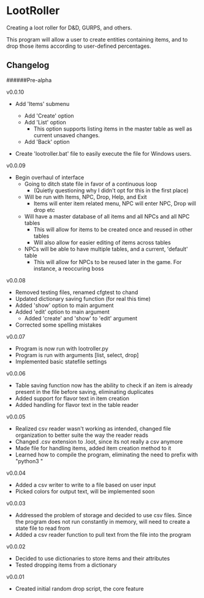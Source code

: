 # LootRoller
Creating a loot roller for D&amp;D, GURPS, and others.

This program will allow a user to create entities containing items, and to drop those items according to user-defined 
percentages.

## Changelog

######Pre-alpha

v0.0.10
- Add 'Items' submenu
  - Add 'Create' option
  - Add 'List' option
    - This option supports listing items in the master table as well as current unsaved changes.
  - Add 'Back' option

- Create 'lootroller.bat' file to easily execute the file for Windows users.

v0.0.09
- Begin overhaul of interface
  - Going to ditch state file in favor of a continuous loop
    - (Quietly questioning why I didn't opt for this in the first place)
  - Will be run with Items, NPC, Drop, Help, and Exit
    - Items will enter item related menu, NPC will enter NPC, Drop will drop etc
  - Will have a master database of all items and all NPCs and all NPC tables
    - This will allow for items to be created once and reused in other tables
    - Will also allow for easier editing of items across tables
  - NPCs will be able to have multiple tables, and a current, 'default' table
    - This will allow for NPCs to be reused later in the game. For instance, a reoccuring boss

v0.0.08
- Removed testing files, renamed cfgtest to chand
- Updated dictionary saving function (for real this time)
- Added 'show' option to main argument
- Added 'edit' option to main argument
  - Added 'create' and 'show' to 'edit' argument
- Corrected some spelling mistakes

v0.0.07
- Program is now run with lootroller.py
- Program is run with arguments [list, select, drop]
- Implemented basic statefile settings

v0.0.06
- Table saving function now has the ability to check if an item is already present in the file before saving, eliminating duplicates
- Added support for flavor text in item creation
- Added handling for flavor text in the table reader

v0.0.05
- Realized csv reader wasn't working as intended, changed file organization to better suite the way the reader reads
- Changed .csv extension to .loot, since its not really a csv anymore
- Made file for handling items, added item creation method to it
- Learned how to compile the program, eliminating the need to prefix with "python3 "

v0.0.04
- Added a csv writer to write to a file based on user input
- Picked colors for output text, will be implemented soon

v0.0.03
- Addressed the problem of storage and decided to use csv files. Since the program does not run constantly in memory, will need to create a state file to read from
- Added a csv reader function to pull text from the file into the program

v0.0.02
- Decided to use dictionaries to store items and their attributes
- Tested dropping items from a dictionary

v0.0.01
- Created initial random drop script, the core feature
